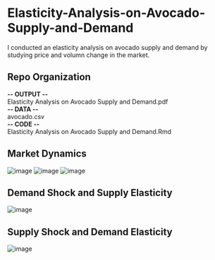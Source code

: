 # Elasticity-Analysis-on-Avocado-Supply-and-Demand
I conducted an elasticity analysis on avocado supply and demand by studying price and volumn change in the market. 
## Repo Organization
**-- OUTPUT --**  
Elasticity Analysis on Avocado Supply and Demand.pdf  
**-- DATA --**  
avocado.csv  
**-- CODE --**  
Elasticity Analysis on Avocado Supply and Demand.Rmd  
## Market Dynamics
![image](https://github.com/user-attachments/assets/f943459a-7dde-4549-afc1-4013c681b69e)
![image](https://github.com/user-attachments/assets/b11c53d2-713d-43ca-ade1-89fbb6fb0d38)
![image](https://github.com/user-attachments/assets/46fe71c4-9160-4363-91a1-792a02d29104)

## Demand Shock and Supply Elasticity
![image](https://github.com/user-attachments/assets/3131ea3f-1eee-4c47-9502-5b53598d0bd2)

## Supply Shock and Demand Elasticity
![image](https://github.com/user-attachments/assets/d1ba0882-83b9-48aa-877d-2cc213419c40)



